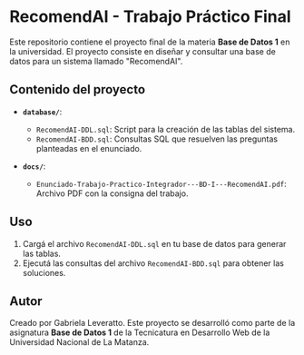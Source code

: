 # RecomendAI - Trabajo Práctico Final

Este repositorio contiene el proyecto final de la materia **Base de Datos 1** en la universidad. El proyecto consiste en diseñar y consultar una base de datos para un sistema llamado "RecomendAI".

## Contenido del proyecto

- **`database/`**: 
  - `RecomendAI-DDL.sql`: Script para la creación de las tablas del sistema.
  - `RecomendAI-BDD.sql`: Consultas SQL que resuelven las preguntas planteadas en el enunciado.

- **`docs/`**: 
  - `Enunciado-Trabajo-Practico-Integrador---BD-I---RecomendAI.pdf`: Archivo PDF con la consigna del trabajo.

## Uso
1. Cargá el archivo `RecomendAI-DDL.sql` en tu base de datos para generar las tablas.
2. Ejecutá las consultas del archivo `RecomendAI-BDD.sql` para obtener las soluciones.

## Autor
Creado por Gabriela Leveratto. Este proyecto se desarrolló como parte de la asignatura **Base de Datos 1** de la Tecnicatura en Desarrollo Web de la Universidad Nacional de La Matanza.
